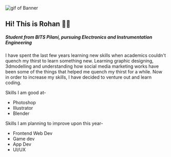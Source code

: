 ![gif of Banner](https://github.com/rohan-musk/rohan-musk/blob/main/banner.gif)
## Hi! This is Rohan :raising_hand_man:
##### Student from BITS Pilani, pursuing Electronics and Instrumentation Engineering

I have spent the last few years learning new skills when academics couldn't quench my thirst to learn something new. Learning graphic designing, 3dmodelling and understanding how social media marketing works have been some of the things that helped me quench my thirst for a while. Now in order to increase my skills, I have decided to venture out and learn coding.

Skills I am good at-
* Photoshop
* Illustrator
* Blender

Skills I am planning to improve upon this year-
* Frontend Web Dev
* Game dev
* App Dev
* UI/UX

